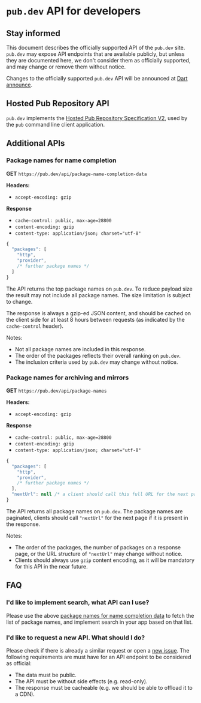 # `pub.dev` API for developers

## Stay informed

This document describes the officially supported API of the `pub.dev` site.
`pub.dev` may expose API endpoints that are available publicly, but unless
they are documented here, we don't consider them as officially
supported, and may change or remove them without notice.

Changes to the officially supported `pub.dev` API will be announced at [Dart announce][announce].

## Hosted Pub Repository API

`pub.dev` implements the [Hosted Pub Repository Specification V2][repo-v2],
used by the `pub` command line client application.

## Additional APIs

### Package names for name completion

**GET** `https://pub.dev/api/package-name-completion-data`

**Headers:**
* `accept-encoding: gzip`

**Response**
* `cache-control: public, max-age=28800`
* `content-encoding: gzip`
* `content-type: application/json; charset="utf-8"`

```js
{
  "packages": [
    "http",
    "provider",
    /* further package names */
  ]
}
```

The API returns the top package names on `pub.dev`. To reduce payload size the
result may not include all package names. The size limitation is subject to change.

The response is always a gzip-ed JSON content, and should be cached
on the client side  for at least 8 hours between requests (as indicated
by the `cache-control` header).

Notes:
 * Not all package names are included in this response.
 * The order of the packages reflects their overall ranking on `pub.dev`.
 * The inclusion criteria used by `pub.dev` may change without notice.

### Package names for archiving and mirrors

**GET** `https://pub.dev/api/package-names`

**Headers:**
* `accept-encoding: gzip`

**Response**
* `cache-control: public, max-age=28800`
* `content-encoding: gzip`
* `content-type: application/json; charset="utf-8"`

```js
{
  "packages": [
    "http",
    "provider",
    /* further package names */
  ],
  "nextUrl": null /* a client should call this full URL for the next page */
}
```

The API returns all package names on `pub.dev`. The package names are
paginated, clients should call `"nextUrl"` for the next page if it is
present in the response.

Notes:
 * The order of the packages, the number of packages on a response page,
   or the URL structure of `"nextUrl"` may change without notice.
 * Clients should always use `gzip` content encoding, as it will be mandatory
   for this API in the near future.


## FAQ

### I'd like to implement search, what API can I use?

Please use the above [package names for name completion data](#package-names-for-name-completion)
to fetch the list of package names, and implement search in your app based on that list.

### I'd like to request a new API. What should I do?

Please check if there is already a similar request or open a [new issue][pub-dev-issues].
The following requirements are must have for an API endpoint to be considered as official:
 * The data must be public.
 * The API must be without side effects (e.g. read-only).
 * The response must be cacheable (e.g. we should be able to offload it to a CDN).

[announce]: https://groups.google.com/a/dartlang.org/g/announce
[repo-v2]: https://github.com/dart-lang/pub/blob/master/doc/repository-spec-v2.md
[pub-dev-issues]: https://github.com/dart-lang/pub-dev/issues
